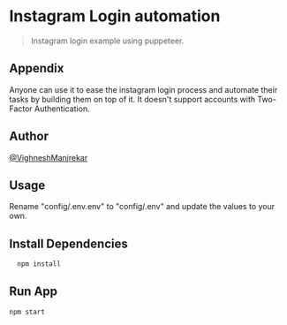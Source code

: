 # Instagram Login automation

> Instagram login example using puppeteer.

## Appendix

Anyone can use it to ease the instagram login process and automate their tasks by building them on top of it.
It doesn't support accounts with Two-Factor Authentication.

## Author

[@VighneshManjrekar](https://github.com/VighneshManjrekar)

## Usage

Rename "config/.env.env" to "config/.env" and update the values to your own.

## Install Dependencies

```bash
  npm install
```

## Run App

```
npm start
```
